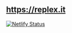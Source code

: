 ## https://replex.it

[![Netlify Status](https://api.netlify.com/api/v1/badges/c13f126a-8165-4558-b48f-3975cfef0413/deploy-status)](https://app.netlify.com/sites/replexit/deploys)

